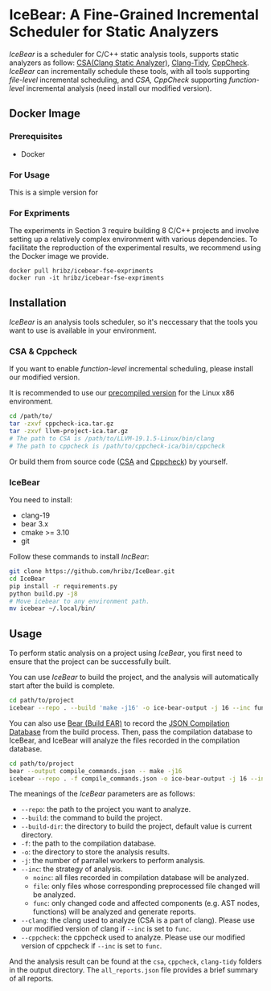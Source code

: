 # IceBear: A Fine-Grained Incremental Scheduler for Static Analyzers
*IceBear* is a scheduler for C/C++ static analysis tools, supports static analyzers as follow: [CSA(Clang Static Analyzer)](https://clang-analyzer.llvm.org/), [Clang-Tidy](https://clang.llvm.org/extra/clang-tidy/), [CppCheck](https://cppcheck.sourceforge.io/).
*IceBear* can incrementally schedule these tools, with all tools supporting *file-level* incremental scheduling, and *CSA, CppCheck* supporting *function-level* incremental analysis (need install our modified version).

## Docker Image
### Prerequisites
- Docker

### For Usage
This is a simple version for 

### For Expriments
The experiments in Section 3 require building 8 C/C++ projects and involve setting up a relatively complex environment with various dependencies.
To facilitate the reproduction of the experimental results, we recommend using the Docker image we provide.

```
docker pull hribz/icebear-fse-expriments
docker run -it hribz/icebear-fse-expriments
```

## Installation
*IceBear* is an analysis tools scheduler, so it's neccessary that the tools you want to use is available in your environment.

### CSA & Cppcheck
If you want to enable *function-level* incremental scheduling, please install our modified version.

It is recommended to use our [precompiled version](https://github.com/hribz/IceBear/releases/tag/v0.1) for the Linux x86 environment.

```bash
cd /path/to/
tar -zxvf cppcheck-ica.tar.gz
tar -zxvf llvm-project-ica.tar.gz
# The path to CSA is /path/to/LLVM-19.1.5-Linux/bin/clang
# The path to cppcheck is /path/to/cppcheck-ica/bin/cppcheck
```
Or build them from source code ([CSA](https://github.com/hribz/llvm-project-ica/tree/main) and [Cppcheck](https://github.com/hribz/cppcheck-ica/tree/2.16.ica)) by yourself.

### IceBear
You need to install:
- clang-19
- bear 3.x
- cmake >= 3.10
- git

Follow these commands to install *IncBear*:
```bash
git clone https://github.com/hribz/IceBear.git
cd IceBear
pip install -r requirements.py
python build.py -j8
# Move icebear to any environment path.
mv icebear ~/.local/bin/
```

## Usage
To perform static analysis on a project using *IceBear*, you first need to ensure that the project can be successfully built.

You can use *IceBear* to build the project, and the analysis will automatically start after the build is complete.

```bash
cd path/to/project
icebear --repo . --build 'make -j16' -o ice-bear-output -j 16 --inc func --clang /path/to/LLVM-19.1.5-Linux/bin/clang --cppcheck /path/to/cppcheck-ica/bin/cppcheck
```

You can also use [Bear (Build EAR)](https://github.com/rizsotto/Bear) to record the [JSON Compilation Database](https://clang.llvm.org/docs/JSONCompilationDatabase.html) from the build process. Then, pass the compilation database to IceBear, and IceBear will analyze the files recorded in the compilation database.

```bash
cd path/to/project
bear --output compile_commands.json -- make -j16
icebear --repo . -f compile_commands.json -o ice-bear-output -j 16 --inc func --clang /path/to/LLVM-19.1.5-Linux/bin/clang --cppcheck /path/to/cppcheck-ica/bin/cppcheck
```

The meanings of the *IceBear* parameters are as follows:
- `--repo`: the path to the project you want to analyze.
- `--build`: the command to build the project.
- `--build-dir`: the directory to build the project, default value is current directory.
- `-f`: the path to the compilation database.
- `-o`: the directory to store the analysis results.
- `-j`: the number of parrallel workers to perform analysis.
- `--inc`: the strategy of analysis.
  - `noinc`: all files recorded in compilation database will be analyzed. 
  - `file`: only files whose corresponding preprocessed file changed will be analyzed.
  - `func`: only changed code and affected components (e.g. AST nodes, functions) will be analyzed and generate reports.
- `--clang`: the clang used to analyze (CSA is a part of clang). Please use our modified version of clang if `--inc` is set to `func`.
- `--cppcheck`: the cppcheck used to analyze. Please use our modified version of cppcheck if `--inc` is set to `func`.

And the analysis result can be found at the `csa`, `cppcheck`, `clang-tidy` folders in the output directory. The `all_reports.json` file provides a brief summary of all reports.
